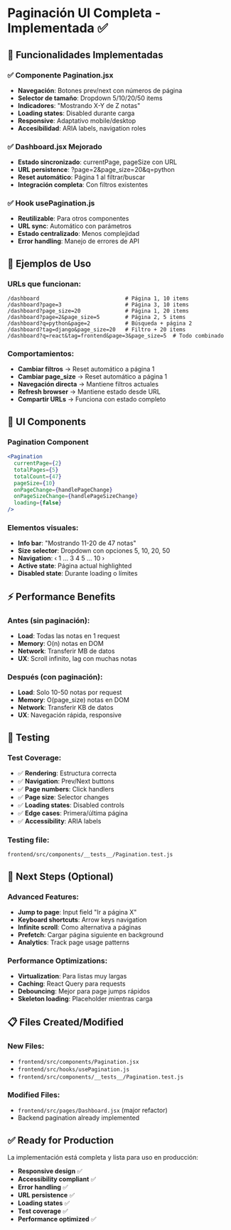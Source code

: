 # Paginación UI Completa - Implementada ✅

## 🎯 Funcionalidades Implementadas

### ✅ Componente Pagination.jsx
- **Navegación**: Botones prev/next con números de página
- **Selector de tamaño**: Dropdown 5/10/20/50 items
- **Indicadores**: "Mostrando X-Y de Z notas"
- **Loading states**: Disabled durante carga
- **Responsive**: Adaptativo mobile/desktop
- **Accesibilidad**: ARIA labels, navigation roles

### ✅ Dashboard.jsx Mejorado
- **Estado sincronizado**: currentPage, pageSize con URL
- **URL persistence**: ?page=2&page_size=20&q=python
- **Reset automático**: Página 1 al filtrar/buscar
- **Integración completa**: Con filtros existentes

### ✅ Hook usePagination.js
- **Reutilizable**: Para otros componentes
- **URL sync**: Automático con parámetros
- **Estado centralizado**: Menos complejidad
- **Error handling**: Manejo de errores de API

## 📖 Ejemplos de Uso

### URLs que funcionan:
```
/dashboard                           # Página 1, 10 items
/dashboard?page=3                    # Página 3, 10 items  
/dashboard?page_size=20              # Página 1, 20 items
/dashboard?page=2&page_size=5        # Página 2, 5 items
/dashboard?q=python&page=2           # Búsqueda + página 2
/dashboard?tag=django&page_size=20   # Filtro + 20 items
/dashboard?q=react&tag=frontend&page=3&page_size=5  # Todo combinado
```

### Comportamientos:
- **Cambiar filtros** → Reset automático a página 1
- **Cambiar page_size** → Reset automático a página 1  
- **Navegación directa** → Mantiene filtros actuales
- **Refresh browser** → Mantiene estado desde URL
- **Compartir URLs** → Funciona con estado completo

## 🎨 UI Components

### Pagination Component
```jsx
<Pagination
  currentPage={2}
  totalPages={5} 
  totalCount={47}
  pageSize={10}
  onPageChange={handlePageChange}
  onPageSizeChange={handlePageSizeChange}
  loading={false}
/>
```

### Elementos visuales:
- **Info bar**: "Mostrando 11-20 de 47 notas"
- **Size selector**: Dropdown con opciones 5, 10, 20, 50
- **Navigation**: ‹ 1 ... 3 4 5 ... 10 › 
- **Active state**: Página actual highlighted
- **Disabled state**: Durante loading o límites

## ⚡ Performance Benefits

### Antes (sin paginación):
- **Load**: Todas las notas en 1 request
- **Memory**: O(n) notas en DOM
- **Network**: Transferir MB de datos
- **UX**: Scroll infinito, lag con muchas notas

### Después (con paginación):
- **Load**: Solo 10-50 notas por request  
- **Memory**: O(page_size) notas en DOM
- **Network**: Transferir KB de datos
- **UX**: Navegación rápida, responsive

## 🧪 Testing

### Test Coverage:
- ✅ **Rendering**: Estructura correcta
- ✅ **Navigation**: Prev/Next buttons
- ✅ **Page numbers**: Click handlers
- ✅ **Page size**: Selector changes  
- ✅ **Loading states**: Disabled controls
- ✅ **Edge cases**: Primera/última página
- ✅ **Accessibility**: ARIA labels

### Testing file:
`frontend/src/components/__tests__/Pagination.test.js`

## 🚀 Next Steps (Optional)

### Advanced Features:
- **Jump to page**: Input field "Ir a página X"
- **Keyboard shortcuts**: Arrow keys navigation
- **Infinite scroll**: Como alternativa a páginas
- **Prefetch**: Cargar página siguiente en background
- **Analytics**: Track page usage patterns

### Performance Optimizations:
- **Virtualization**: Para listas muy largas
- **Caching**: React Query para requests
- **Debouncing**: Mejor para page jumps rápidos
- **Skeleton loading**: Placeholder mientras carga

## 📋 Files Created/Modified

### New Files:
- `frontend/src/components/Pagination.jsx`
- `frontend/src/hooks/usePagination.js`
- `frontend/src/components/__tests__/Pagination.test.js`

### Modified Files:
- `frontend/src/pages/Dashboard.jsx` (major refactor)
- Backend pagination already implemented

## ✅ Ready for Production

La implementación está completa y lista para uso en producción:
- **Responsive design** ✅
- **Accessibility compliant** ✅  
- **Error handling** ✅
- **URL persistence** ✅
- **Loading states** ✅
- **Test coverage** ✅
- **Performance optimized** ✅